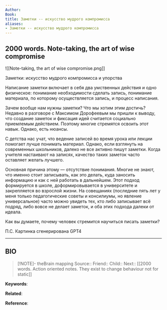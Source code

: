 ```yaml
---
Author: 
Book: 
title: Заметки -- искусство мудрого компромисса
aliases:
- Заметки -- искусство мудрого компромисса
---
```

## 2000 words. Note-taking, the art of wise compromise

![[Note-taking, the art of wise compromise.png]]

Заметки: искусство мудрого компромисса и упорства

Написание заметки включает в себя два умственных действия и одно физическое: понимание необходимости сделать запись, понимание материала, по которому осуществляется запись, и процесс написания.

Зачем вообще нам нужны заметки? Что мы хотим этим достичь? Недавно в разговоре с Максимом Дорофеевым мы пришли к выводу, что создание заметок и фиксация идей считается социально приемлемым действием. Поэтому многие стремятся освоить этот навык. Однако, есть нюансы.

С детства нас учат, что ведение записей во время урока или лекции помогает лучше понимать материал. Однако, если взглянуть на современных школьников, далеко не все активно пишут заметки. Когда учителя настаивают на записях, качество таких заметок часто оставляет желать лучшего.

Основная причина этому — отсутствие понимания. Многие не знают, что именно стоит записывать, как это делать, куда заносить информацию и как с ней работать в дальнейшем. Этот подход формируется в школе, доформировывается в университете и закрепляется во взрослой жизни. На совещаниях (последние пять лет у меня только педагогические советы и консилиумы, но явление универсальное) часто можно увидеть тех, кто либо записывает всё подряд, либо вовсе не делает заметок, и оба этих подхода далеки от идеала.

Как вы думаете, почему человек стремится научиться писать заметки?

П.С. Картинка сгенерирована GPT4

***
## BIO
> [!NOTE]- theBrain mapping
> Source::
> Friend::
> Child::
> Next:: [[2000 words. Action oriented notes. They exist to change behaviour not for static]]

**Keywords**:

**Related**:

**Reference**: 
